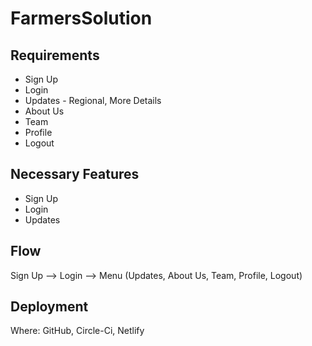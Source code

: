 # FarmersSolution

## Requirements 
* Sign Up
* Login
* Updates - Regional, More Details
* About Us
* Team
* Profile
* Logout

## Necessary Features
* Sign Up
* Login
* Updates

## Flow
Sign Up --> Login --> Menu (Updates, About Us, Team, Profile, Logout) 

## Deployment
Where: GitHub, Circle-Ci, Netlify
